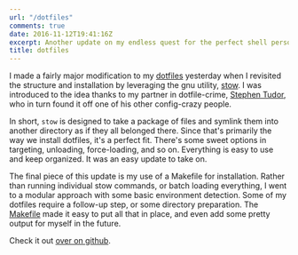 ```yaml
---
url: "/dotfiles"
comments: true
date: 2016-11-12T19:41:16Z
excerpt: Another update on my endless quest for the perfect shell personalization.
title: dotfiles
---
```


I made a fairly major modification to my [dotfiles][] yesterday when
I revisited the structure and installation by leveraging the gnu utility,
[stow][]. I was introduced to the idea thanks to my partner in
dotfile-crime, [Stephen Tudor][], who in turn found it off one of his
other config-crazy people.

In short, `stow` is designed to take a package of files and symlink them
into another directory as if they all belonged there. Since that's
primarily the way we install dotfiles, it's a perfect fit. There's some
sweet options in targeting, unloading, force-loading, and so on.
Everything is easy to use and keep organized. It was an easy update to
take on.

The final piece of this update is my use of a Makefile for installation.
Rather than running individual stow commands, or batch loading everything,
I went to a modular approach with some basic environment detection. Some
of my dotfiles require a follow-up step, or some directory preparation.
The [Makefile][] made it easy to put all that in place, and even add some
pretty output for myself in the future.

Check it out [over on github][].

   [dotfiles]: https://www.github.com/jamestomasino/dotfiles
      "James Tomasino's Dotfiles"
   [stow]: https://www.gnu.org/software/stow/
      "GNU Stow"
   [Stephen Tudor]: https://www.twitter.com/tagsoup
      "tagsoup@twitter"
   [Makefile]: https://github.com/jamestomasino/dotfiles/blob/master/Makefile
      "Makefile in James Tomasino's Dotfiles"
   [over on github]: https://www.github.com/jamestomasino/dotfiles
      "James Tomasino's Dotfiles"



<!--  vim: set shiftwidth=4 tabstop=4 expandtab: -->

